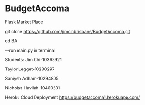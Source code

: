 # BudgetAccoma
Flask Market Place 
 
  
   
git clone https://github.com/jimcinbrisbane/BudgetAccoma.git
 
cd BA
 
 --run main.py in terminal

Students: Jim Chi-10363921

Taylor Legget-10230297 

Saniyeh Adham-10294805 

Nicholas Havilah-10469231

Heroku Cloud Deployment https://budgetaccoma1.herokuapp.com/
